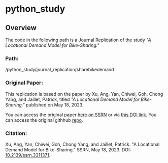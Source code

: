 # python_study

## Overview

The code in the following path is a Journal Replication of the study *"A Locational Demand Model for Bike-Sharing."*

### Path:
/python_study/journal_replication/sharebikedemand


### Original Paper:
This replication is based on the paper by Xu, Ang, Yan, Chiwei, Goh, Chong Yang, and Jaillet, Patrick, titled *"A Locational Demand Model for Bike-Sharing,"* published on May 18, 2023.

You can access the original paper [here on SSRN](https://ssrn.com/abstract=3311371) or via [this DOI link](http://dx.doi.org/10.2139/ssrn.3311371). You can access the original githhub [repo](https://github.com/angxu1/bike_sharing).

### Citation:
Xu, Ang, Yan, Chiwei, Goh, Chong Yang, and Jaillet, Patrick. "A Locational Demand Model for Bike-Sharing." SSRN, May 18, 2023. DOI: [10.2139/ssrn.3311371](http://dx.doi.org/10.2139/ssrn.3311371).

